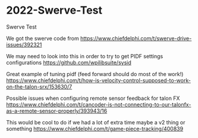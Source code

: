 # 2022-Swerve-Test
Swerve Test

We got the swerve code from https://www.chiefdelphi.com/t/swerve-drive-issues/392321

We may need to look into this in order to try to get PIDF settings configurations https://github.com/wpilibsuite/sysid

Great example of tuning pidf (feed forward should do most of the work!) https://www.chiefdelphi.com/t/how-is-velocity-control-supposed-to-work-on-the-talon-srx/153630/7

Possible issues when configuring remote sensor feedback for talon FX https://www.chiefdelphi.com/t/cancoder-is-not-connecting-to-our-talonfx-as-a-remote-sensor-properly/393943/16

This would be cool to do if we had a lot of extra time maybe a v2 thing or something https://www.chiefdelphi.com/t/game-piece-tracking/400839
